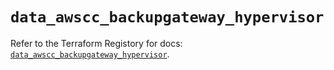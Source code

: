 # `data_awscc_backupgateway_hypervisor`

Refer to the Terraform Registory for docs: [`data_awscc_backupgateway_hypervisor`](https://registry.terraform.io/providers/hashicorp/awscc/0.70.0/docs/data-sources/backupgateway_hypervisor).
